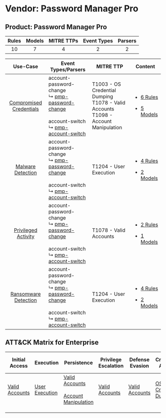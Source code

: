 Vendor: Password Manager Pro
============================
Product: Password Manager Pro
-----------------------------
| Rules | Models | MITRE TTPs | Event Types | Parsers |
|:-----:|:------:|:----------:|:-----------:|:-------:|
|  10   |   7    |     4      |      2      |    2    |

|                                  Use-Case                                  | Event Types/Parsers                                                                                                                                                                                   | MITRE TTP                                                                                   | Content                                                                                                                                      |
|:--------------------------------------------------------------------------:| ----------------------------------------------------------------------------------------------------------------------------------------------------------------------------------------------------- | ------------------------------------------------------------------------------------------- | -------------------------------------------------------------------------------------------------------------------------------------------- |
| [Compromised Credentials](../../../UseCases/uc_compromised_credentials.md) |  account-password-change<br> ↳ [pmp-password-change](Parsers/parserContent_pmp-password-change.md)<br><br> account-switch<br> ↳ [pmp-account-switch](Parsers/parserContent_pmp-account-switch.md)<br> | T1003 - OS Credential Dumping<br>T1078 - Valid Accounts<br>T1098 - Account Manipulation<br> | [<ul><li>6 Rules</li></ul><ul><li>5 Models</li></ul>](Rules_Models/r_m_password_manager_pro_password_manager_pro_Compromised_Credentials.md) |
|       [Malware Detection](../../../UseCases/uc_malware_detection.md)       |  account-password-change<br> ↳ [pmp-password-change](Parsers/parserContent_pmp-password-change.md)<br><br> account-switch<br> ↳ [pmp-account-switch](Parsers/parserContent_pmp-account-switch.md)<br> | T1204 - User Execution<br>                                                                  | [<ul><li>4 Rules</li></ul><ul><li>2 Models</li></ul>](Rules_Models/r_m_password_manager_pro_password_manager_pro_Malware_Detection.md)       |
|     [Privileged Activity](../../../UseCases/uc_privileged_activity.md)     |  account-password-change<br> ↳ [pmp-password-change](Parsers/parserContent_pmp-password-change.md)<br><br> account-switch<br> ↳ [pmp-account-switch](Parsers/parserContent_pmp-account-switch.md)<br> | T1078 - Valid Accounts<br>                                                                  | [<ul><li>2 Rules</li></ul><ul><li>1 Models</li></ul>](Rules_Models/r_m_password_manager_pro_password_manager_pro_Privileged_Activity.md)     |
|    [Ransomware Detection](../../../UseCases/uc_ransomware_detection.md)    |  account-password-change<br> ↳ [pmp-password-change](Parsers/parserContent_pmp-password-change.md)<br><br> account-switch<br> ↳ [pmp-account-switch](Parsers/parserContent_pmp-account-switch.md)<br> | T1204 - User Execution<br>                                                                  | [<ul><li>4 Rules</li></ul><ul><li>2 Models</li></ul>](Rules_Models/r_m_password_manager_pro_password_manager_pro_Ransomware_Detection.md)    |

ATT&CK Matrix for Enterprise
----------------------------
| Initial Access                                                      | Execution                                                           | Persistence                                                                                                                                  | Privilege Escalation                                                | Defense Evasion                                                     | Credential Access                                                          | Discovery | Lateral Movement | Collection | Command and Control | Exfiltration | Impact |
| ------------------------------------------------------------------- | ------------------------------------------------------------------- | -------------------------------------------------------------------------------------------------------------------------------------------- | ------------------------------------------------------------------- | ------------------------------------------------------------------- | -------------------------------------------------------------------------- | --------- | ---------------- | ---------- | ------------------- | ------------ | ------ |
| [Valid Accounts](https://attack.mitre.org/techniques/T1078)<br><br> | [User Execution](https://attack.mitre.org/techniques/T1204)<br><br> | [Valid Accounts](https://attack.mitre.org/techniques/T1078)<br><br>[Account Manipulation](https://attack.mitre.org/techniques/T1098)<br><br> | [Valid Accounts](https://attack.mitre.org/techniques/T1078)<br><br> | [Valid Accounts](https://attack.mitre.org/techniques/T1078)<br><br> | [OS Credential Dumping](https://attack.mitre.org/techniques/T1003)<br><br> |           |                  |            |                     |              |        |